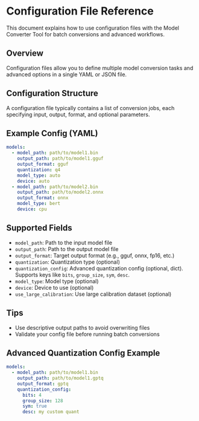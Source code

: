# Configuration File Reference

This document explains how to use configuration files with the Model Converter Tool for batch conversions and advanced workflows.

## Overview
Configuration files allow you to define multiple model conversion tasks and advanced options in a single YAML or JSON file.

## Configuration Structure
A configuration file typically contains a list of conversion jobs, each specifying input, output, format, and optional parameters.

## Example Config (YAML)
```yaml
models:
  - model_path: path/to/model1.bin
    output_path: path/to/model1.gguf
    output_format: gguf
    quantization: q4
    model_type: auto
    device: auto
  - model_path: path/to/model2.bin
    output_path: path/to/model2.onnx
    output_format: onnx
    model_type: bert
    device: cpu
```

## Supported Fields
- `model_path`: Path to the input model file
- `output_path`: Path to the output model file
- `output_format`: Target output format (e.g., gguf, onnx, fp16, etc.)
- `quantization`: Quantization type (optional)
- `quantization_config`: Advanced quantization config (optional, dict). Supports keys like `bits`, `group_size`, `sym`, `desc`.
- `model_type`: Model type (optional)
- `device`: Device to use (optional)
- `use_large_calibration`: Use large calibration dataset (optional)

## Tips
- Use descriptive output paths to avoid overwriting files
- Validate your config file before running batch conversions

## Advanced Quantization Config Example

```yaml
models:
  - model_path: path/to/model1.bin
    output_path: path/to/model1.gptq
    output_format: gptq
    quantization_config:
      bits: 4
      group_size: 128
      sym: true
      desc: my custom quant
``` 